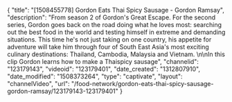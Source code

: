 {
    "title": "[1508455778] Gordon Eats Thai Spicy Sausage - Gordon Ramsay",
    "description": "From season 2 of Gordon's Great Escape. For the second series, Gordon goes back on the road doing what he loves most: searching out the best food in the world and testing himself in extreme and demanding situations. This time he's not just taking on one country, his appetite for adventure will take him through four of South East Asia's most exciting culinary destinations: Thailand, Cambodia, Malaysia and Vietnam. \n\nIn this clip Gordon learns how to make a  Thaispicy sausage",
    "channelid": "123179143",
    "videoid": "123179401",
    "date_created": "1312807910",
    "date_modified": "1508373264",
    "type": "captivate",
    "layout": "channelVideo",
    "url": "\/food-network\/gordon-eats-thai-spicy-sausage-gordon-ramsay\/123179143-123179401"
}